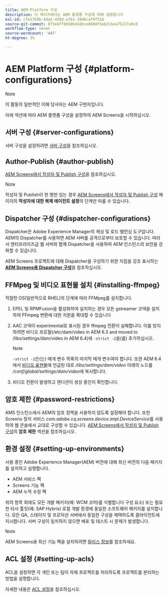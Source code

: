 ```yaml
---
title: AEM Platform 구성
description: 이 페이지에서는 AEM 플랫폼 구성에 대해 설명합니다
exl-id: cfe1769b-4da2-430d-a7b1-10dbcaf9f51b
source-git-commit: 873e6ff8b506416bce8660f5eb2cbea75227a9c8
workflow-type: tm+mt
source-wordcount: '447'
ht-degree: 3%

---
```


# AEM Platform 구성 {#platform-configurations}

>[!NOTE]
>
>이 활동의 일반적인 이해 당사자는 AEM 구현자입니다.

아래 섹션에 따라 AEM 플랫폼 구성을 설정하여 AEM Screens을 시작하십시오.

## 서버 구성 {#server-configurations}

서버 구성을 설정하려면 [서버 구성](https://experienceleague.adobe.com/ko/docs/experience-manager-screens/user-guide/administering/configuring-screens-introduction#ServerConfiguration)을 참조하십시오.

## Author-Publish {#author-publish}

[AEM Screens에서 작성자 및 Publish 구성](https://experienceleague.adobe.com/ko/docs/experience-manager-screens/user-guide/administering/author-publish/author-and-publish)을 참조하십시오.

>[!NOTE]
>
>작성자 및 Publish이 한 명만 있는 경우 [AEM Screens에서 작성자 및 Publish 구성](https://experienceleague.adobe.com/ko/docs/experience-manager-screens/user-guide/administering/author-publish/author-and-publish) 페이지의 **작성자에 대한 복제 에이전트 설정**&#x200B;의 단계만 따를 수 있습니다.

## Dispatcher 구성 {#dispatcher-configurations}

Dispatcher은 Adobe Experience Manager의 캐싱 및 로드 밸런싱 도구입니다. AEM의 Dispatcher를 사용하면 AEM 서버를 공격으로부터 보호할 수 있습니다. 따라서 엔터프라이즈급 웹 서버와 함께 Dispatcher을 사용하여 AEM 인스턴스의 보안을 강화할 수 있습니다.

AEM Screens 프로젝트에 대해 Dispatcher을 구성하기 위한 지침을 강조 표시하는 **[AEM Screens용 Dispatcher 구성](https://experienceleague.adobe.com/ko/docs/experience-manager-screens/user-guide/administering/dispatcher-configurations-aem-screens)**&#x200B;을 참조하십시오.

## FFMpeg 및 비디오 표현물 설치 {#installing-ffmpeg}

적절한 OS(일반적으로 RHEL)의 단계에 따라 FFMpeg를 설치합니다.

1. EPEL 및 RPMFusion을 활성화하여 설치하는 경우 모든 gstreamer 코덱을 설치하여 FFmpeg 변환에 대한 지원을 확대할 수 있습니다
1. AAC 코덱이 experimental로 표시된 경우 ffmpeg 전환이 실패합니다. 이를 방지하려면 비디오 프로필(/etc/dam/video in AEM 6.3 and moved to /libs/settings/dam/video in AEM 6.4)에 `-strict -2`을(를) 추가하십시오.

   >[!NOTE]
   >
   >`-strict -2`은(는) 매개 변수 목록의 마지막 매개 변수여야 합니다. 또한 AEM 6.4에서 [비디오 표현물](https://experienceleague.adobe.com/ko/docs/experience-manager-screens/user-guide/authoring/product-features/generating-renditions)에 언급된 대로 */libs/settings/dam/video* 아래의 노드를 */conf/global/settings/dam/video*&#x200B;에 복사합니다.
1. 비디오 전환이 발생하고 렌디션이 생성 중인지 확인합니다.

## 암호 제한 {#password-restrictions}

AMS 인스턴스에서 AEM의 암호 정책을 사용하지 않도록 설정해야 합니다. 또한 Screens 장치 서비스 *com.adobe.cq.screens.device.impl.DeviceService*를 사용하여 웹 콘솔에서 교대로 구성할 수 있습니다.
[AEM Screens에서 작성자 및 Publish 구성](https://experienceleague.adobe.com/ko/docs/experience-manager-screens/user-guide/administering/author-publish/author-and-publish)의 **암호 제한** 섹션을 참조하십시오.

## 환경 설정 {#setting-up-environments}

사용 중인 Adobe Experience Manager(AEM) 버전에 대해 최신 버전의 다음 패키지를 설치하고 실행합니다.

* AEM 서비스 팩
* Screens 기능 팩
* AEM 누적 수정 팩

위의 항목 외에도 모든 개발 패키지(예: WCM 코어)를 식별합니다
구성 요소) 또는 필요한 타사 툴킷(예: SAP Hybris)
로컬 개발 환경에 동일한 소프트웨어 패키지를 설치합니다. 모든 QA, 스테이지 및 프로덕션 서버에서 동일한 구성을 채택하도록 클라이언트에 지시합니다. 서버 구성이 일치하지 않으면 배포 및 테스트 시 문제가 발생합니다.

>[!NOTE]
>
>AEM Screens용 최신 기능 팩을 설치하려면 [릴리스 정보](https://experienceleague.adobe.com/ko/docs/experience-manager-screens/user-guide/aem-screens-introduction)를 참조하세요.

## ACL 설정 {#setting-up-acls}

ACL을 설정하면 각 개인 또는 팀이 자체 프로젝트를 처리하도록 프로젝트를 분리하는 방법을 설명합니다.

자세한 내용은 [ACL 설정](https://experienceleague.adobe.com/ko/docs/experience-manager-screens/user-guide/administering/setting-up-acls)을 참조하십시오.
